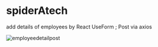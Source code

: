 # spiderAtech
add details of employees by  React UseForm ; Post via axios

![employeedetailpost](https://user-images.githubusercontent.com/98698646/228435989-4f4bc557-f359-4195-8396-c62333b902bc.PNG)
